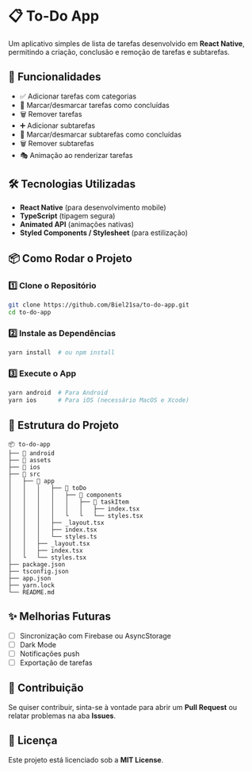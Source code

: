 # 📋 To-Do App

Um aplicativo simples de lista de tarefas desenvolvido em **React Native**, permitindo a criação, conclusão e remoção de tarefas e subtarefas.

## 🚀 Funcionalidades

- ✅ Adicionar tarefas com categorias
- 🔄 Marcar/desmarcar tarefas como concluídas
- 🗑️ Remover tarefas
- ➕ Adicionar subtarefas
- 🔄 Marcar/desmarcar subtarefas como concluídas
- 🗑️ Remover subtarefas
- 🎭 Animação ao renderizar tarefas

## 🛠️ Tecnologias Utilizadas

- **React Native** (para desenvolvimento mobile)
- **TypeScript** (tipagem segura)
- **Animated API** (animações nativas)
- **Styled Components / Stylesheet** (para estilização)

## 📦 Como Rodar o Projeto

### 1️⃣ Clone o Repositório
```sh
git clone https://github.com/Biel21sa/to-do-app.git
cd to-do-app
```

### 2️⃣ Instale as Dependências
```sh
yarn install  # ou npm install
```

### 3️⃣ Execute o App
```sh
yarn android  # Para Android
yarn ios      # Para iOS (necessário MacOS e Xcode)
```

## 📂 Estrutura do Projeto
```
📦 to-do-app
├── 📂 android
├── 📂 assets
├── 📂 ios
├── 📂 src
│   ├── 📂 app
│   │   │   ├── 📂 toDo
│   │   │   │   ├── 📂 components
│   │   │   │   │   ├── 📂 taskItem
│   │   │   │   │   │   ├── index.tsx
│   │   │   │   └   └   └── styles.tsx
│   │   │   ├── _layout.tsx
│   │   │   ├── index.tsx
│   │   │   └── styles.ts
│   │   ├── _layout.tsx
│   │   ├── index.tsx
│   └   └── styles.tsx
├── package.json
├── tsconfig.json
├── app.json
├── yarn.lock
└── README.md
```

## ✨ Melhorias Futuras
- [ ] Sincronização com Firebase ou AsyncStorage
- [ ] Dark Mode
- [ ] Notificações push
- [ ] Exportação de tarefas

## 📌 Contribuição
Se quiser contribuir, sinta-se à vontade para abrir um **Pull Request** ou relatar problemas na aba **Issues**.

## 📜 Licença
Este projeto está licenciado sob a **MIT License**.

